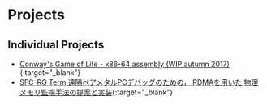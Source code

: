 # Projects

## Individual Projects

- [Conway's Game of Life - x86-64 assembly (WIP autumn 2017)](https://github.com/dooooooooinggggg/lifegame){:target="_blank"}
- [SFC-RG Term 遠隔ベアメタルPCデバッグのための， RDMAを用いた 物理メモリ監視手法の提案と実装](https://github.com/dooooooooinggggg/Term2018/blob/master/slide/term2018_half_slide.pdf){:target="_blank"}
